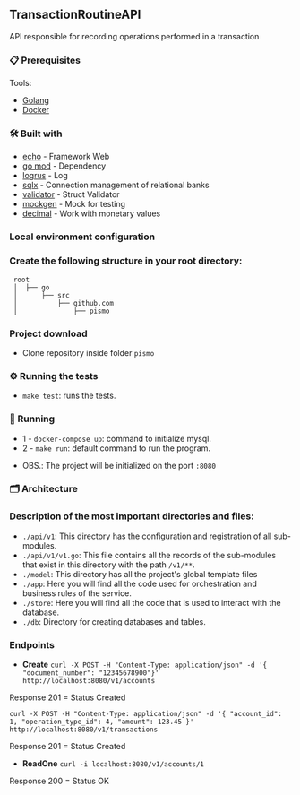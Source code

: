 ## TransactionRoutineAPI

API responsible for recording operations performed in a transaction

### 📋 Prerequisites

Tools: 

* [Golang](https://golang.org/doc/install)
* [Docker](https://www.docker.com/)


### 🛠️ Built with

* [echo](https://echo.labstack.com/) - Framework Web
* [go mod](https://blog.golang.org/using-go-modules) - Dependency
* [logrus](github.com/sirupsen/logrus) - Log
* [sqlx](https://github.com/jmoiron/sqlx) - Connection management of relational banks
* [validator](github.com/go-playground/validator/v10) - Struct Validator
* [mockgen](https://github.com/uber-go/mock) - Mock for testing
* [decimal](github.com/shopspring/decimal) - Work with monetary values 

### Local environment configuration

### Create the following structure in your root directory:

```
 root
 │  ├── go
 │      ├── src
 │          ├── github.com
 │              ├── pismo

```

### Project download

* Clone repository inside folder `pismo`


### ⚙️ Running the tests

* `make test`: runs the tests.


### 🚗 Running

* 1 - `docker-compose up`: command to initialize mysql.
* 2 - `make run`: default command to run the program.

- OBS.: The project will be initialized on the port `:8080`


### 🗂 Architecture

### Description of the most important directories and files:

- `./api/v1`: This directory has the configuration and registration of all sub-modules.
- `./api/v1/v1.go`: This file contains all the records of the sub-modules that exist in this directory with the path `/v1/**`.
- `./model`: This directory has all the project's global template files
- `./app`: Here you will find all the code used for orchestration and business rules of the service.
- `./store`: Here you will find all the code that is used to interact with the database.
- `./db`: Directory for creating databases and tables.


### Endpoints

* **Create**
`curl -X POST -H "Content-Type: application/json" -d '{ "document_number": "12345678900"}' http://localhost:8080/v1/accounts`

Response
201 = Status Created

`curl -X POST -H "Content-Type: application/json" -d '{ "account_id": 1, "operation_type_id": 4, "amount": 123.45 }' http://localhost:8080/v1/transactions`

Response
201 = Status Created


* **ReadOne**
`curl -i localhost:8080/v1/accounts/1`

Response
200 = Status OK